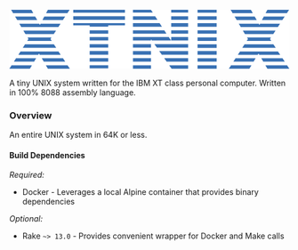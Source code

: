 ![xtnix-logo](./doc/xtnix.png)

A tiny UNIX system written for the IBM XT class personal computer.  Written in 100% 8088 assembly language.

### Overview
An entire UNIX system in 64K or less.

#### Build Dependencies
_Required:_
- Docker - Leverages a local Alpine container that provides binary dependencies

_Optional:_
- Rake `~> 13.0` - Provides convenient wrapper for Docker and Make calls 
